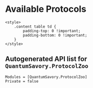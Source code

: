 # Available Protocols

```@raw html
<style>
    .content table td {
        padding-top: 0 !important;
        padding-bottom: 0 !important;
    }
</style>
```

## Autogenerated API list for `QuantumSavory.ProtocolZoo`

```@autodocs
Modules = [QuantumSavory.ProtocolZoo]
Private = false
```